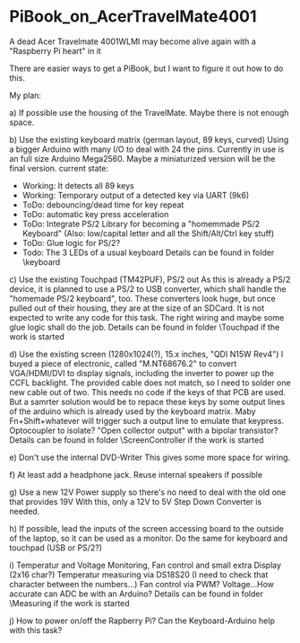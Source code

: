 # PiBook_on_AcerTravelMate4001
A dead Acer Travelmate 4001WLMI may become alive again with a "Raspberry Pi heart" in it

There are easier ways to get a PiBook, but I want to figure it out how to do this.

My plan:

a) If possible use the housing of the TravelMate. Maybe there is not enough space.

b) Use the existing keyboard matrix (german layout, 89 keys, curved)
  Using a bigger Arduino with many I/O to deal with 24 the pins.
  Currently in use is an full size Arduino Mega2560. Maybe a miniaturized version will be the final version.
  current state:
  - Working: It detects all 89 keys
  - Working: Temporary output of a detected key via UART (9k6) 
  - ToDo: debouncing/dead time for key repeat
  - ToDo: automatic key press acceleration
  - ToDo: Integrate PS/2 Library for becoming a "homemmade PS/2 Keyboard" (Also: low/capital letter and all the Shift/Alt/Ctrl key stuff)
  - ToDo: Glue logic for PS/2?
  - Todo: The 3 LEDs of a usual keyboard
Details can be found in folder \keyboard
  
c) Use the existing Touchpad (TM42PUF), PS/2 out
  As this is already a PS/2 device, it is planned to use a PS/2 to USB converter, which shall handle the "homemade PS/2 keyboard", too.
  These converters look huge, but once pulled out of their housing, they are at the size of an SDCard.
  It is not expected to write any code for this task. The right wiring and maybe some glue logic shall do the job.
 Details can be found in folder \Touchpad if the work is started

d) Use the existing screen (1280x1024(?), 15.x inches, "QDI N15W Rev4")
  I buyed a piece of electronic, called "M.NT68676.2" to convert VGA/HDMI/DVI to display signals, including the inverter to power up the CCFL backlight.
  The provided cable does not match, so I need to solder one new cable out of two.
  This needs no code if the keys of that PCB are used. But a samrter solution would be to repace these keys by some output lines of the arduino which is
  already used by the keyboard matrix. Maby Fn+Shift+whatever will trigger such a output line to emulate that keypress.
  Optocoupler to isolate? "Open collector output" with a bipolar transistor? 
Details can be found in folder \ScreenController if the work is started

e) Don't use the internal DVD-Writer
  This gives some more space for wiring.

f) At least add a headphone jack. Reuse internal speakers if possible 
  
g) Use a new 12V Power supply so there's no need to deal with the old one that provides 19V
  With this, only a 12V to 5V Step Down Converter is needed.

h) If possible, lead the inputs of the screen accessing board to the outside of the laptop, so it can be used as a monitor.
    Do the same for keyboard and touchpad (USB or PS/2?)

i) Temperatur and Voltage Monitoring, Fan control and small extra Display (2x16 char?)
  Temperatur measuring via DS18S20 (I need to check that character between the numbers...)
  Fan control via PWM?
  Voltage...How accurate can ADC be with an Arduino?
  Details can be found in folder \Measuring if the work is started

j) How to power on/off the Rapberry Pi? Can the Keyboard-Arduino help with this task? 



